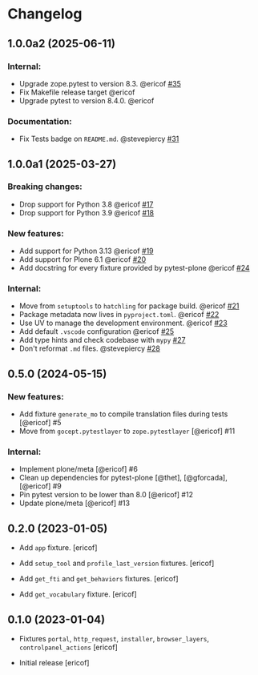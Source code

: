 # Changelog

<!--
   You should *NOT* be adding new change log entries to this file.
   You should create a file in the news directory instead.
   For helpful instructions, please see:
   https://github.com/plone/plone.releaser/blob/master/ADD-A-NEWS-ITEM.rst
-->

<!-- towncrier release notes start -->

## 1.0.0a2 (2025-06-11)


### Internal:

- Upgrade zope.pytest to version 8.3. @ericof [#35](https://github.com/collective/pytest-plone/issues/35)
- Fix Makefile release target @ericof 
- Upgrade pytest to version 8.4.0. @ericof 


### Documentation:

- Fix Tests badge on `README.md`. @stevepiercy [#31](https://github.com/collective/pytest-plone/issues/31)

## 1.0.0a1 (2025-03-27)


### Breaking changes:

- Drop support for Python 3.8 @ericof [#17](https://github.com/collective/pytest-plone/issues/17)
- Drop support for Python 3.9 @ericof [#18](https://github.com/collective/pytest-plone/issues/18)


### New features:

- Add support for Python 3.13 @ericof [#19](https://github.com/collective/pytest-plone/issues/19)
- Add support for Plone 6.1 @ericof [#20](https://github.com/collective/pytest-plone/issues/20)
- Add docstring for every fixture provided by pytest-plone @ericof [#24](https://github.com/collective/pytest-plone/issues/24)


### Internal:

- Move from `setuptools` to `hatchling` for package build. @ericof [#21](https://github.com/collective/pytest-plone/issues/21)
- Package metadata now lives in `pyproject.toml`. @ericof [#22](https://github.com/collective/pytest-plone/issues/22)
- Use UV to manage the development environment. @ericof [#23](https://github.com/collective/pytest-plone/issues/23)
- Add default `.vscode` configuration @ericof [#25](https://github.com/collective/pytest-plone/issues/25)
- Add type hints and check codebase with `mypy` [#27](https://github.com/collective/pytest-plone/issues/27)
- Don't reformat `.md` files. @stevepiercy [#28](https://github.com/collective/pytest-plone/issues/28)

## 0.5.0 (2024-05-15)


### New features:

- Add fixture `generate_mo` to compile translation files during tests [@ericof] #5
- Move from `gocept.pytestlayer` to `zope.pytestlayer` [@ericof] #11


### Internal:

- Implement plone/meta [@ericof] #6
- Clean up dependencies for pytest-plone [@thet], [@gforcada], [@ericof] #9
- Pin pytest version to be lower than 8.0 [@ericof] #12
- Update plone/meta [@ericof] #13

## 0.2.0 (2023-01-05)

- Add `app` fixture.
  [ericof]

- Add `setup_tool` and `profile_last_version` fixtures.
  [ericof]

- Add `get_fti` and `get_behaviors` fixtures.
  [ericof]

- Add `get_vocabulary` fixture.
  [ericof]


## 0.1.0 (2023-01-04)

- Fixtures `portal`, `http_request`, `installer`, `browser_layers`, `controlpanel_actions`
  [ericof]

- Initial release
  [ericof]
